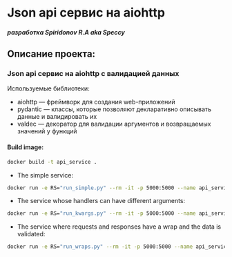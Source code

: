 # Json api сервис на aiohttp

##### _разработка Spiridonov R.A aka Speccy_


## Описание проекта:
### Json api сервис на aiohttp с валидацией данных

Используемые библиотеки:

* aiohttp — фреймворк для создания web-приложений
* pydantic — классы, которые позволяют декларативно описывать данные и валидировать их
* valdec — декоратор для валидации аргументов и возвращаемых значений у функций

#### Build image:

```bash
docker build -t api_service . 
```

- The simple service:

```bash
docker run -e RS="run_simple.py" --rm -it -p 5000:5000 --name api_service api_service
```

- The service whose handlers can have different arguments:

```bash
docker run -e RS="run_kwargs.py" --rm -it -p 5000:5000 --name api_service api_service
```

- The service where requests and responses have a wrap and the data is validated:

```bash
docker run -e RS="run_wraps.py" --rm -it -p 5000:5000 --name api_service api_service

